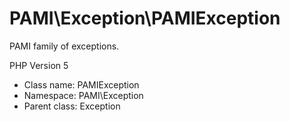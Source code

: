 PAMI\Exception\PAMIException
===============

PAMI family of exceptions.

PHP Version 5


* Class name: PAMIException
* Namespace: PAMI\Exception
* Parent class: Exception








